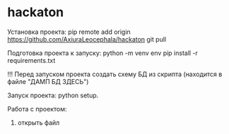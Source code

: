 # hackaton

Установка проекта:
pip remote add origin https://github.com/AxiuraLeocephala/hackaton
git pull

Подготовка проекта к запуску:
python -m venv env
pip install -r requirements.txt

!!! Перед запуском проекта создать схему БД из скрипта (находится в файле "ДАМП БД ЗДЕСЬ")

Запуск проекта:
python setup.

Работа с проектом:
1. открыть файл 